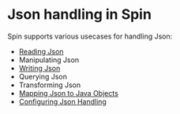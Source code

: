 # Json handling in Spin

Spin supports various usecases for handling Json:

* [Reading Json][reading-json]
* Manipulating Json
* [Writing Json][writing-json]
* Querying Json
* Transforming Json
* [Mapping Json to Java Objects][mapping-json]
* [Configuring Json Handling][configuring-json]


[reading-json]: reading-json.md
[writing-json]: writing-json.md
[mapping-json]: mapping-json.md
[configuring-json]: configuring-json.md
